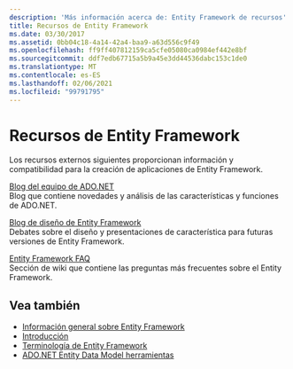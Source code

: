 ```yaml
---
description: 'Más información acerca de: Entity Framework de recursos'
title: Recursos de Entity Framework
ms.date: 03/30/2017
ms.assetid: 0bb04c18-4a14-42a4-baa9-a63d556c9f49
ms.openlocfilehash: ff9ff407812159ca5cfe05080ca0984ef442e8bf
ms.sourcegitcommit: ddf7edb67715a5b9a45e3dd44536dabc153c1de0
ms.translationtype: MT
ms.contentlocale: es-ES
ms.lasthandoff: 02/06/2021
ms.locfileid: "99791795"
---
```

# <a name="entity-framework-resources"></a>Recursos de Entity Framework

Los recursos externos siguientes proporcionan información y compatibilidad para la creación de aplicaciones de Entity Framework.  
  
 [Blog del equipo de ADO.NET](/archive/blogs/adonet/)  
 Blog que contiene novedades y análisis de las características y funciones de ADO.NET.  
  
 [Blog de diseño de Entity Framework](/archive/blogs/efdesign)  
 Debates sobre el diseño y presentaciones de característica para futuras versiones de Entity Framework.  
  
 [Entity Framework FAQ](https://social.technet.microsoft.com/wiki/contents/articles/3737.entity-framework-faq.aspx)  
 Sección de wiki que contiene las preguntas más frecuentes sobre el Entity Framework.  
  
## <a name="see-also"></a>Vea también

- [Información general sobre Entity Framework](overview.md)
- [Introducción](getting-started.md)
- [Terminología de Entity Framework](terminology.md)
- [ADO.NET Entity Data Model herramientas](/previous-versions/dotnet/netframework-4.0/bb399249(v=vs.100))
